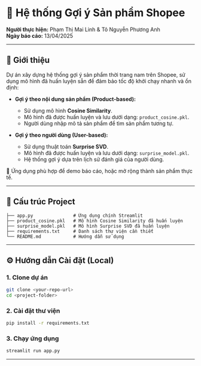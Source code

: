 # 🚀 Hệ thống Gợi ý Sản phẩm Shopee

**Người thực hiện:** Phạm Thị Mai Linh & Tô Nguyễn Phương Anh  
**Ngày báo cáo:** 13/04/2025

---

## 📌 Giới thiệu

Dự án xây dựng hệ thống gợi ý sản phẩm thời trang nam trên Shopee, sử dụng mô hình đã huấn luyện sẵn để đảm bảo tốc độ khởi chạy nhanh và ổn định:

- **Gợi ý theo nội dung sản phẩm (Product-based):**
  - Sử dụng mô hình **Cosine Similarity**.
  - Mô hình đã được huấn luyện và lưu dưới dạng: `product_cosine.pkl`.
  - Người dùng nhập mô tả sản phẩm để tìm sản phẩm tương tự.

- **Gợi ý theo người dùng (User-based):**
  - Sử dụng thuật toán **Surprise SVD**.
  - Mô hình đã được huấn luyện và lưu dưới dạng: `surprise_model.pkl`.
  - Hệ thống gợi ý dựa trên lịch sử đánh giá của người dùng.

📌 Ứng dụng phù hợp để demo báo cáo, hoặc mở rộng thành sản phẩm thực tế.

---

## 📂 Cấu trúc Project

```text
├── app.py               # Ứng dụng chính Streamlit
├── product_cosine.pkl   # Mô hình Cosine Similarity đã huấn luyện
├── surprise_model.pkl   # Mô hình Surprise SVD đã huấn luyện
├── requirements.txt     # Danh sách thư viện cần thiết
└── README.md            # Hướng dẫn sử dụng
```

---

## ⚙️ Hướng dẫn Cài đặt (Local)

### 1. Clone dự án

```bash
git clone <your-repo-url>
cd <project-folder>
```

### 2. Cài đặt thư viện

```bash
pip install -r requirements.txt
```

### 3. Chạy ứng dụng

```bash
streamlit run app.py
```

---

